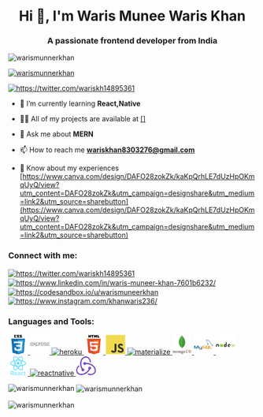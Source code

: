 <h1 align="center">Hi 👋, I'm Waris Munee Waris Khan</h1>
<h3 align="center">A passionate frontend developer from India</h3>

<p align="left"> <img src="https://komarev.com/ghpvc/?username=warismunnerkhan&label=Profile%20views&color=0e75b6&style=flat" alt="warismunnerkhan" /> </p>

<p align="left"> <a href="https://github.com/ryo-ma/github-profile-trophy"><img src="https://github-profile-trophy.vercel.app/?username=warismunnerkhan" alt="warismunnerkhan" /></a> </p>

<p align="left"> <a href="https://twitter.com/https://twitter.com/wariskh14895361" target="blank"><img src="https://img.shields.io/twitter/follow/https://twitter.com/wariskh14895361?logo=twitter&style=for-the-badge" alt="https://twitter.com/wariskh14895361" /></a> </p>

- 🌱 I’m currently learning **React,Native**

- 👨‍💻 All of my projects are available at [[]]([])

- 💬 Ask me about **MERN**

- 📫 How to reach me **wariskhan8303276@gmail.com**

- 📄 Know about my experiences [https://www.canva.com/design/DAFO28zokZk/kaKpQrhLE7dUzHpOKmqUyQ/view?utm_content=DAFO28zokZk&utm_campaign=designshare&utm_medium=link2&utm_source=sharebutton](https://www.canva.com/design/DAFO28zokZk/kaKpQrhLE7dUzHpOKmqUyQ/view?utm_content=DAFO28zokZk&utm_campaign=designshare&utm_medium=link2&utm_source=sharebutton)

<h3 align="left">Connect with me:</h3>
<p align="left">
<a href="https://twitter.com/https://twitter.com/wariskh14895361" target="blank"><img align="center" src="https://raw.githubusercontent.com/rahuldkjain/github-profile-readme-generator/master/src/images/icons/Social/twitter.svg" alt="https://twitter.com/wariskh14895361" height="30" width="40" /></a>
<a href="https://linkedin.com/in/https://www.linkedin.com/in/waris-muneer-khan-7601b6232/" target="blank"><img align="center" src="https://raw.githubusercontent.com/rahuldkjain/github-profile-readme-generator/master/src/images/icons/Social/linked-in-alt.svg" alt="https://www.linkedin.com/in/waris-muneer-khan-7601b6232/" height="30" width="40" /></a>
<a href="https://codesandbox.com/https://codesandbox.io/u/warismuneerkhan" target="blank"><img align="center" src="https://raw.githubusercontent.com/rahuldkjain/github-profile-readme-generator/master/src/images/icons/Social/codesandbox.svg" alt="https://codesandbox.io/u/warismuneerkhan" height="30" width="40" /></a>
<a href="https://instagram.com/https://www.instagram.com/khanwaris236/" target="blank"><img align="center" src="https://raw.githubusercontent.com/rahuldkjain/github-profile-readme-generator/master/src/images/icons/Social/instagram.svg" alt="https://www.instagram.com/khanwaris236/" height="30" width="40" /></a>
</p>

<h3 align="left">Languages and Tools:</h3>
<p align="left"> <a href="https://www.w3schools.com/css/" target="_blank" rel="noreferrer"> <img src="https://raw.githubusercontent.com/devicons/devicon/master/icons/css3/css3-original-wordmark.svg" alt="css3" width="40" height="40"/> </a> <a href="https://expressjs.com" target="_blank" rel="noreferrer"> <img src="https://raw.githubusercontent.com/devicons/devicon/master/icons/express/express-original-wordmark.svg" alt="express" width="40" height="40"/> </a> <a href="https://heroku.com" target="_blank" rel="noreferrer"> <img src="https://www.vectorlogo.zone/logos/heroku/heroku-icon.svg" alt="heroku" width="40" height="40"/> </a> <a href="https://www.w3.org/html/" target="_blank" rel="noreferrer"> <img src="https://raw.githubusercontent.com/devicons/devicon/master/icons/html5/html5-original-wordmark.svg" alt="html5" width="40" height="40"/> </a> <a href="https://developer.mozilla.org/en-US/docs/Web/JavaScript" target="_blank" rel="noreferrer"> <img src="https://raw.githubusercontent.com/devicons/devicon/master/icons/javascript/javascript-original.svg" alt="javascript" width="40" height="40"/> </a> <a href="https://materializecss.com/" target="_blank" rel="noreferrer"> <img src="https://raw.githubusercontent.com/prplx/svg-logos/5585531d45d294869c4eaab4d7cf2e9c167710a9/svg/materialize.svg" alt="materialize" width="40" height="40"/> </a> <a href="https://www.mongodb.com/" target="_blank" rel="noreferrer"> <img src="https://raw.githubusercontent.com/devicons/devicon/master/icons/mongodb/mongodb-original-wordmark.svg" alt="mongodb" width="40" height="40"/> </a> <a href="https://www.mysql.com/" target="_blank" rel="noreferrer"> <img src="https://raw.githubusercontent.com/devicons/devicon/master/icons/mysql/mysql-original-wordmark.svg" alt="mysql" width="40" height="40"/> </a> <a href="https://nodejs.org" target="_blank" rel="noreferrer"> <img src="https://raw.githubusercontent.com/devicons/devicon/master/icons/nodejs/nodejs-original-wordmark.svg" alt="nodejs" width="40" height="40"/> </a> <a href="https://reactjs.org/" target="_blank" rel="noreferrer"> <img src="https://raw.githubusercontent.com/devicons/devicon/master/icons/react/react-original-wordmark.svg" alt="react" width="40" height="40"/> </a> <a href="https://reactnative.dev/" target="_blank" rel="noreferrer"> <img src="https://reactnative.dev/img/header_logo.svg" alt="reactnative" width="40" height="40"/> </a> <a href="https://redux.js.org" target="_blank" rel="noreferrer"> <img src="https://raw.githubusercontent.com/devicons/devicon/master/icons/redux/redux-original.svg" alt="redux" width="40" height="40"/> </a> </p>

<p><img align="left" src="https://github-readme-stats.vercel.app/api/top-langs?username=warismunnerkhan&show_icons=true&locale=en&layout=compact" alt="warismunnerkhan" /></p>

<p>&nbsp;<img align="center" src="https://github-readme-stats.vercel.app/api?username=warismunnerkhan&show_icons=true&locale=en" alt="warismunnerkhan" /></p>

<p><img align="center" src="https://github-readme-streak-stats.herokuapp.com/?user=warismunnerkhan&" alt="warismunnerkhan" /></p>

